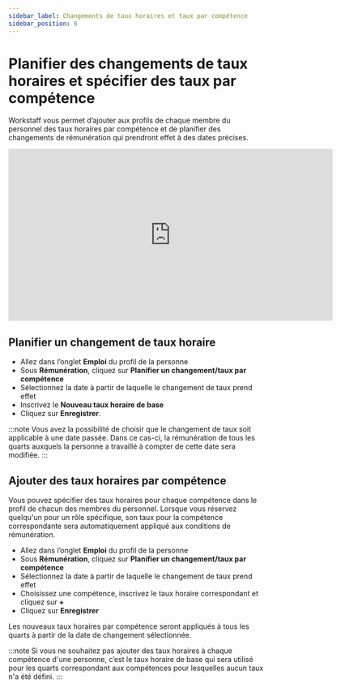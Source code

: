 ```yaml
---
sidebar_label: Changements de taux horaires et taux par compétence
sidebar_position: 6
---
```


# Planifier des changements de taux horaires et spécifier des taux par compétence

Workstaff vous permet d’ajouter aux profils de chaque membre du personnel des taux horaires par compétence et de planifier des changements de rémunération qui prendront effet à des dates précises.

<iframe width="640" height="339" src="https://www.loom.com/embed/8e6ca059d3ae4810a4ef3070536e8857" frameborder="0" webkitallowfullscreen mozallowfullscreen allowfullscreen></iframe>

## Planifier un changement de taux horaire
- Allez dans l’onglet **Emploi** du profil de la personne
- Sous **Rémunération**, cliquez sur **Planifier un changement/taux par compétence**
- Sélectionnez la date à partir de laquelle le changement de taux prend effet
- Inscrivez le **Nouveau taux horaire de base**
- Cliquez sur **Enregistrer**.

:::note
Vous avez la possibilité de choisir que le changement de taux soit applicable à une date passée. Dans ce cas-ci, la rémunération de tous les quarts auxquels la personne a travaillé à compter de cette date sera modifiée.
:::

## Ajouter des taux horaires par compétence

Vous pouvez spécifier des taux horaires pour chaque compétence dans le profil de chacun des membres du personnel. Lorsque vous réservez quelqu'un pour un rôle spécifique, son taux pour la compétence correspondante sera automatiquement appliqué aux conditions de rémunération.

- Allez dans l’onglet **Emploi** du profil de la personne
- Sous **Rémunération**, cliquez sur **Planifier un changement/taux par compétence**
- Sélectionnez la date à partir de laquelle le changement de taux prend effet
- Choisissez une compétence, inscrivez le taux horaire correspondant et cliquez sur **+**
- Cliquez sur **Enregistrer**

Les nouveaux taux horaires par compétence seront appliqués à tous les quarts à partir de la date de changement sélectionnée.

:::note
Si vous ne souhaitez pas ajouter des taux horaires à chaque compétence d'une personne, c’est le taux horaire de base qui sera utilisé pour les quarts correspondant aux compétences pour lesquelles aucun taux n'a été défini.
:::

